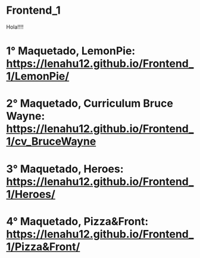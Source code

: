 # Frontend_1

Hola!!!!

# 1° Maquetado, LemonPie: https://lenahu12.github.io/Frontend_1/LemonPie/
# 2° Maquetado, Curriculum Bruce Wayne: https://lenahu12.github.io/Frontend_1/cv_BruceWayne
# 3° Maquetado, Heroes: https://lenahu12.github.io/Frontend_1/Heroes/
# 4° Maquetado, Pizza&Front: https://lenahu12.github.io/Frontend_1/Pizza&Front/
